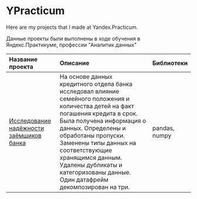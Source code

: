 # YPracticum
Here are my projects that I made at Yandex.Practicum.

Данные проекты были выполнены в ходе обучения в Яндекс.Практикуме, профессии "Аналитик данных"

| Название проекта | Описание|Библиотеки|
| :-------------------- | :--------------------- |:----------------------------|
| [Исследование надёжности заёмщиков банка]()| На основе данных кредитного отдела банка исследовал влияние семейного положения и количества детей на факт погашения кредита в срок. Была получена информация о данных. Определены и обработаны пропуски. Заменены типы данных на соответствующие хранящимся данным. Удалены дубликаты и категоризованы данные. Один датафрейм декомпозирован на три.| pandas, numpy |
